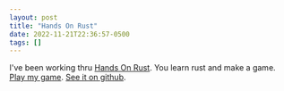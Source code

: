 ```yaml
---
layout: post
title: "Hands On Rust"
date: 2022-11-21T22:36:57-0500
tags: []
---
```


I've been working thru [Hands On
Rust](https://pragprog.com/titles/hwrust/hands-on-rust/).  You learn rust
and make a game.  [Play my game](https://icepick.info/myersrogue/).  [See it
on github](https://github.com/myers/myersrogue).
